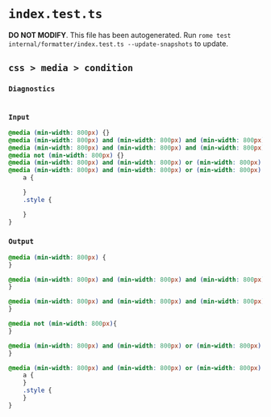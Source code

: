 # `index.test.ts`

**DO NOT MODIFY**. This file has been autogenerated. Run `rome test internal/formatter/index.test.ts --update-snapshots` to update.

## `css > media > condition`

### `Diagnostics`

```

```

### `Input`

```css
@media (min-width: 800px) {}
@media (min-width: 800px) and (min-width: 800px) and (min-width: 800px) {}
@media (min-width: 800px) and (min-width: 800px) and (min-width: 800px) and (min-width: 800px) {}
@media not (min-width: 800px) {}
@media (min-width: 800px) and (min-width: 800px) or (min-width: 800px) {}
@media (min-width: 800px) and (min-width: 800px) or (min-width: 800px) {
	a {

	}
	.style {

	}
}

```

### `Output`

```css
@media (min-width: 800px) {
}

@media (min-width: 800px) and (min-width: 800px) and (min-width: 800px) {
}

@media (min-width: 800px) and (min-width: 800px) and (min-width: 800px) and (min-width: 800px) {
}

@media not (min-width: 800px){
}

@media (min-width: 800px) and (min-width: 800px) or (min-width: 800px) {
}

@media (min-width: 800px) and (min-width: 800px) or (min-width: 800px) {
	a {
	}
	.style {
	}
}


```

